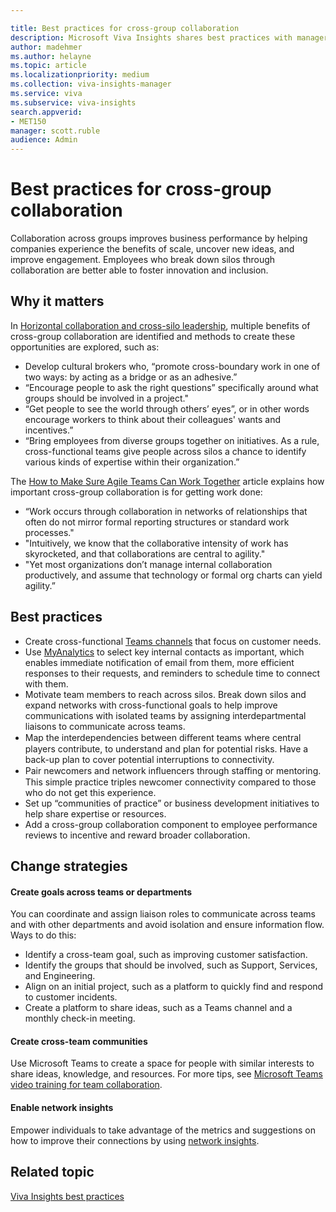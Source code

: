 ```yaml
---

title: Best practices for cross-group collaboration
description: Microsoft Viva Insights shares best practices with managers about the importance of cross-group collaboration
author: madehmer
ms.author: helayne
ms.topic: article
ms.localizationpriority: medium 
ms.collection: viva-insights-manager 
ms.service: viva 
ms.subservice: viva-insights 
search.appverid: 
- MET150 
manager: scott.ruble
audience: Admin
---
```


# Best practices for cross-group collaboration

Collaboration across groups improves business performance by helping companies experience the benefits of scale, uncover new ideas, and improve engagement. Employees who break down silos through collaboration are better able to foster innovation and inclusion.

## Why it matters

In [Horizontal collaboration and cross-silo leadership](https://insights.office.com/networks/cross-silo-leadership-horizontal-collaboration/), multiple benefits of cross-group collaboration are identified and methods to create these opportunities are explored, such as:

* Develop cultural brokers who, “promote cross-boundary work in one of two ways: by acting as a bridge or as an adhesive.”
* “Encourage people to ask the right questions” specifically around what groups should be involved in a project."
* “Get people to see the world through others’ eyes”, or in other words encourage workers to think about their colleagues' wants and incentives.”
* “Bring employees from diverse groups together on initiatives. As a rule, cross-functional teams give people across silos a chance to identify various kinds of expertise within their organization.”

The [How to Make Sure Agile Teams Can Work Together](https://insights.office.com/collaboration/how-to-make-sure-agile-teams-can-work-together/) article explains how important cross-group collaboration is for getting work done:

* “Work occurs through collaboration in networks of relationships that often do not mirror formal reporting structures or standard work processes."
* "Intuitively, we know that the collaborative intensity of work has skyrocketed, and that collaborations are central to agility."
* "Yet most organizations don’t manage internal collaboration productively, and assume that technology or formal org charts can yield agility.”

## Best practices

* Create cross-functional [Teams channels](/microsoftteams/teams-channels-overview) that focus on customer needs.
* Use [MyAnalytics](../personal/use/network.md) to select key internal contacts as important, which enables immediate notification of email from them, more efficient responses to their requests, and reminders to schedule time to connect with them.
* Motivate team members to reach across silos. Break down silos and expand networks with cross-functional goals to help improve communications with isolated teams by assigning interdepartmental liaisons to communicate across teams.
* Map the interdependencies between diﬀerent teams where central players contribute, to understand and plan for potential risks. Have a back-up plan to cover potential interruptions to connectivity.  
* Pair newcomers and network inﬂuencers through staﬃng or mentoring. This simple practice triples newcomer connectivity compared to those who do not get this experience.  
* Set up “communities of practice” or business development initiatives to help share expertise or resources.  
* Add a cross-group collaboration component to employee performance reviews to incentive and reward broader collaboration.

## Change strategies

#### Create goals across teams or departments

You can coordinate and assign liaison roles to communicate across teams and with other departments and avoid isolation and ensure information flow. Ways to do this:

* Identify a cross-team goal, such as improving customer satisfaction.
* Identify the groups that should be involved, such as Support, Services, and Engineering.
* Align on an initial project, such as a platform to quickly find and respond to customer incidents.
* Create a platform to share ideas, such as a Teams channel and a monthly check-in meeting.

#### Create cross-team communities

Use Microsoft Teams to create a space for people with similar interests to share ideas, knowledge, and resources. For more tips, see [Microsoft Teams video training for team collaboration](https://support.microsoft.com/office/overview-of-teams-and-channels-c3d63c10-77d5-4204-a566-53ddcf723b46).

#### Enable network insights

Empower individuals to take advantage of the metrics and suggestions on how to improve their connections by using [network insights](../personal/use/network.md).

## Related topic

[Viva Insights best practices](gm-best-practices.md)